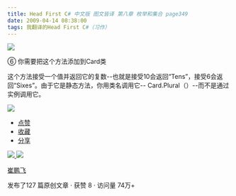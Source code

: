 ```yaml
---
title: Head First C# 中文版 图文皆译 第八章 枚举和集合 page349
date: 2009-04-14 08:38:00
tags: 我翻译的Head First C#（习作）
---
```

![](https://p-blog.csdn.net/images/p_blog_csdn_net/cuipengfei1/EntryImages/20090414/2009-04-14_08-22-44.jpg)

⑥  你需要把这个方法添加到Card类

  

这个方法接受一个值并返回它的复数--也就是接受10会返回“Tens”，接受6会返回“Sixes”。由于它是静态方法，你用类名调用它--
Card.Plural（）--而不是通过实例调用它。

  

![](https://p-blog.csdn.net/images/p_blog_csdn_net/cuipengfei1/EntryImages/20090414/2009-04-14_08-37-03.jpg)

  * [ 点赞  ](javascript:;)
  * [ 收藏  ](javascript:;)
  * [ 分享 ](javascript:;)

[ ![](https://profile.csdnimg.cn/5/2/5/3_cuipengfei1)
![](https://g.csdnimg.cn/static/user-reg-year/1x/11.png)
](https://blog.csdn.net/cuipengfei1)

[ 崔鹏飞 ](https://blog.csdn.net/cuipengfei1)

发布了127 篇原创文章  ·  获赞 8  ·  访问量 74万+

